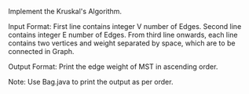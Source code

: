Implement the Kruskal's Algorithm.


Input Format:
First line contains integer V number of Edges.
Second line contains integer E number of Edges.
From third line onwards, each line contains two vertices and weight separated by space, which are to be connected in Graph.
 
Output Format:
Print the edge weight of MST in ascending order.

Note: Use Bag.java to print the output as per order.
